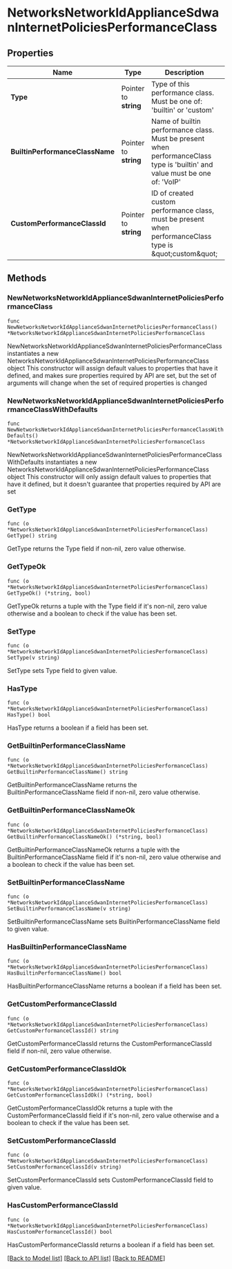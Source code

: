# NetworksNetworkIdApplianceSdwanInternetPoliciesPerformanceClass

## Properties

Name | Type | Description | Notes
------------ | ------------- | ------------- | -------------
**Type** | Pointer to **string** | Type of this performance class. Must be one of: &#39;builtin&#39; or &#39;custom&#39; | [optional] 
**BuiltinPerformanceClassName** | Pointer to **string** | Name of builtin performance class. Must be present when performanceClass type is &#39;builtin&#39; and value must be one of: &#39;VoIP&#39; | [optional] 
**CustomPerformanceClassId** | Pointer to **string** | ID of created custom performance class, must be present when performanceClass type is \&quot;custom\&quot; | [optional] 

## Methods

### NewNetworksNetworkIdApplianceSdwanInternetPoliciesPerformanceClass

`func NewNetworksNetworkIdApplianceSdwanInternetPoliciesPerformanceClass() *NetworksNetworkIdApplianceSdwanInternetPoliciesPerformanceClass`

NewNetworksNetworkIdApplianceSdwanInternetPoliciesPerformanceClass instantiates a new NetworksNetworkIdApplianceSdwanInternetPoliciesPerformanceClass object
This constructor will assign default values to properties that have it defined,
and makes sure properties required by API are set, but the set of arguments
will change when the set of required properties is changed

### NewNetworksNetworkIdApplianceSdwanInternetPoliciesPerformanceClassWithDefaults

`func NewNetworksNetworkIdApplianceSdwanInternetPoliciesPerformanceClassWithDefaults() *NetworksNetworkIdApplianceSdwanInternetPoliciesPerformanceClass`

NewNetworksNetworkIdApplianceSdwanInternetPoliciesPerformanceClassWithDefaults instantiates a new NetworksNetworkIdApplianceSdwanInternetPoliciesPerformanceClass object
This constructor will only assign default values to properties that have it defined,
but it doesn't guarantee that properties required by API are set

### GetType

`func (o *NetworksNetworkIdApplianceSdwanInternetPoliciesPerformanceClass) GetType() string`

GetType returns the Type field if non-nil, zero value otherwise.

### GetTypeOk

`func (o *NetworksNetworkIdApplianceSdwanInternetPoliciesPerformanceClass) GetTypeOk() (*string, bool)`

GetTypeOk returns a tuple with the Type field if it's non-nil, zero value otherwise
and a boolean to check if the value has been set.

### SetType

`func (o *NetworksNetworkIdApplianceSdwanInternetPoliciesPerformanceClass) SetType(v string)`

SetType sets Type field to given value.

### HasType

`func (o *NetworksNetworkIdApplianceSdwanInternetPoliciesPerformanceClass) HasType() bool`

HasType returns a boolean if a field has been set.

### GetBuiltinPerformanceClassName

`func (o *NetworksNetworkIdApplianceSdwanInternetPoliciesPerformanceClass) GetBuiltinPerformanceClassName() string`

GetBuiltinPerformanceClassName returns the BuiltinPerformanceClassName field if non-nil, zero value otherwise.

### GetBuiltinPerformanceClassNameOk

`func (o *NetworksNetworkIdApplianceSdwanInternetPoliciesPerformanceClass) GetBuiltinPerformanceClassNameOk() (*string, bool)`

GetBuiltinPerformanceClassNameOk returns a tuple with the BuiltinPerformanceClassName field if it's non-nil, zero value otherwise
and a boolean to check if the value has been set.

### SetBuiltinPerformanceClassName

`func (o *NetworksNetworkIdApplianceSdwanInternetPoliciesPerformanceClass) SetBuiltinPerformanceClassName(v string)`

SetBuiltinPerformanceClassName sets BuiltinPerformanceClassName field to given value.

### HasBuiltinPerformanceClassName

`func (o *NetworksNetworkIdApplianceSdwanInternetPoliciesPerformanceClass) HasBuiltinPerformanceClassName() bool`

HasBuiltinPerformanceClassName returns a boolean if a field has been set.

### GetCustomPerformanceClassId

`func (o *NetworksNetworkIdApplianceSdwanInternetPoliciesPerformanceClass) GetCustomPerformanceClassId() string`

GetCustomPerformanceClassId returns the CustomPerformanceClassId field if non-nil, zero value otherwise.

### GetCustomPerformanceClassIdOk

`func (o *NetworksNetworkIdApplianceSdwanInternetPoliciesPerformanceClass) GetCustomPerformanceClassIdOk() (*string, bool)`

GetCustomPerformanceClassIdOk returns a tuple with the CustomPerformanceClassId field if it's non-nil, zero value otherwise
and a boolean to check if the value has been set.

### SetCustomPerformanceClassId

`func (o *NetworksNetworkIdApplianceSdwanInternetPoliciesPerformanceClass) SetCustomPerformanceClassId(v string)`

SetCustomPerformanceClassId sets CustomPerformanceClassId field to given value.

### HasCustomPerformanceClassId

`func (o *NetworksNetworkIdApplianceSdwanInternetPoliciesPerformanceClass) HasCustomPerformanceClassId() bool`

HasCustomPerformanceClassId returns a boolean if a field has been set.


[[Back to Model list]](../README.md#documentation-for-models) [[Back to API list]](../README.md#documentation-for-api-endpoints) [[Back to README]](../README.md)


